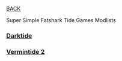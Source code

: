 
[BACK](..)

Super Simple Fatshark Tide Games Modlists

### [Darktide](./darktide)
### [Vermintide 2](https://steamcommunity.com/sharedfiles/filedetails/?id=3415517094)